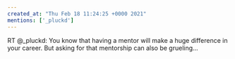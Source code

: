 ```yaml
---
created_at: "Thu Feb 18 11:24:25 +0000 2021"
mentions: ['_pluckd']
---
```


RT @_pluckd: You know that having a mentor will make a huge difference in your career. But asking for that mentorship can also be grueling…